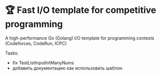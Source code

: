 # 🏆 Fast I/O template for competitive programming  
A high-performance Go (Golang) I/O template for programming contests (Codeforces, CodeRun, ICPC)


Tasks:
- fix TestListInputIntManyNums
- добавить документацию как использовать шаблон
